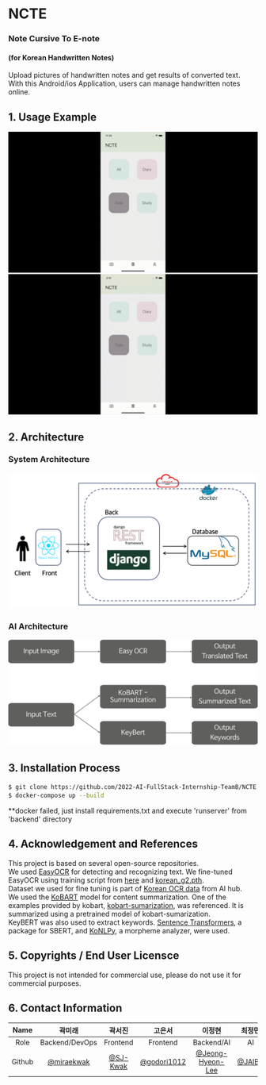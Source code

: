 # NCTE
### Note Cursive To E-note  
#### (for Korean Handwritten Notes)  
Upload pictures of handwritten notes and get results of converted text.  
With this Android/ios Application, users can manage handwritten notes online.  

## 1. Usage Example  
![demo 1](image_files/demo.gif) 
![demo 2](image_files/demo2.gif)  

## 2. Architecture  
### System Architecture  
![system architecture](image_files/system_architecture.png)  

### AI Architecture  
![ai architecure](image_files/AI_architecture.png)  

## 3. Installation Process  
```bash
$ git clone https://github.com/2022-AI-FullStack-Internship-TeamB/NCTE.git
$ docker-compose up --build
```  
**docker failed, just install requirements.txt and execute 'runserver' from 'backend' directory

## 4. Acknowledgement and References  
This project is based on several open-source repositories.  
We used [EasyOCR](https://github.com/JaidedAI/EasyOCR) for detecting and recognizing text. We fine-tuned EasyOCR using training script from [here](https://github.com/JaidedAI/EasyOCR/tree/master/trainer) and [korean_g2.pth](https://jaided.ai/easyocr/modelhub/).  
Dataset we used for fine tuning is part of [Korean OCR data](https://www.aihub.or.kr/aihubdata/data/view.do?currMenu=115&topMenu=100&aihubDataSe=realm&dataSetSn=91) from AI hub.  
We used the [KoBART](https://github.com/SKT-AI/KoBART) model for content summarization. One of the examples provided by kobart, [kobart-sumarization](https://github.com/seujung/KoBART-summarization), was referenced. It is summarized using a pretrained model of kobart-sumarization.  
KeyBERT was also used to extract keywords. [Sentence Transformers](https://github.com/UKPLab/sentence-transformers), a package for SBERT, and [KoNLPy](https://github.com/konlpy/konlpy), a morpheme analyzer, were used.

## 5. Copyrights / End User Licensce
This project is not intended for commercial use, please do not use it for commercial purposes.  

## 6. Contact Information  
|Name|곽미래|곽서진|고은서|이정현|최정민|
|:------:|:---:|:---:|:---:|:---:|:---:|
|Role|Backend/DevOps|Frontend|Frontend|Backend/AI|AI|
|Github|[@miraekwak](https://github.com/miraekwak)|[@SJ-Kwak](https://github.com/SJ-Kwak)|[@godori1012](https://github.com/godori1012)|[@Jeong-Hyeon-Lee](https://github.com/Jeong-Hyeon-Lee)|[@JAIBC](https://github.com/JAIBC)|
